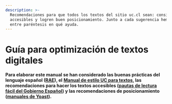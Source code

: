 ```yaml
---
description: >-
  Recomendaciones para que todos los textos del sitio uc.cl sean: consistentes,
  accesibles y logren buen posicionamiento. Junto a cada sugerencia hemos puesto
  entre paréntesis en qué ayuda.
---
```


# Guía para optimización de textos digitales

**Para elaborar este manual se han considerado las buenas prácticas del lenguaje español \(**[**RAE**](http://www.rae.es/)**\), el** [**Manual de estilo UC para textos**](https://docs.google.com/document/d/1jnuFPrlsy8S7Jxiv4LVKFsnF8H2_rYOYUSBWIghuLro/edit#heading=h.ede36w2i3wv1)**, las recomendaciones para hacer los textos accesibles \(**[**pautas de lectura fácil del Gobierno Español**](https://www.une.org/encuentra-tu-norma/busca-tu-norma/norma?c=N0060036)**\) y las recomendaciones de posicionamiento \(**[**manuales de Yoast**](https://drive.google.com/drive/folders/1ZfqCdXB39hv86MJ-aji1LiTNpJFCfNlz)**\).**

